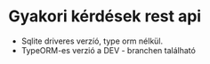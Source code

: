 # Gyakori kérdések rest api

  - Sqlite driveres verzíó, type orm nélkül.
  - TypeORM-es verzió a DEV - branchen található
